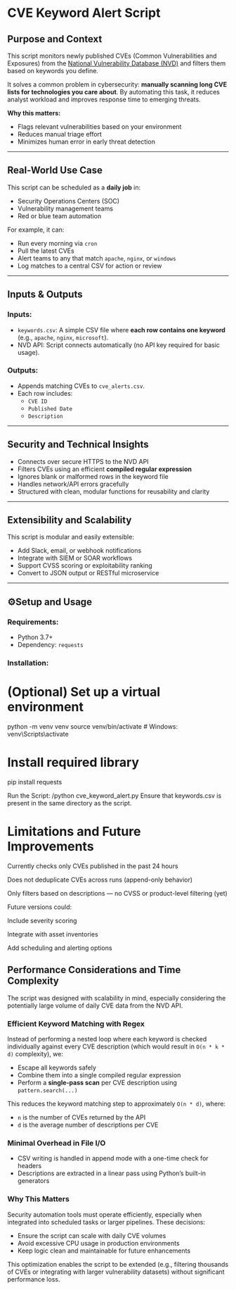 # CVE Keyword Alert Script

## Purpose and Context

This script monitors newly published CVEs (Common Vulnerabilities and Exposures) from the [National Vulnerability Database (NVD)](https://nvd.nist.gov/) and filters them based on keywords you define.

It solves a common problem in cybersecurity: **manually scanning long CVE lists for technologies you care about**. By automating this task, it reduces analyst workload and improves response time to emerging threats.

**Why this matters:**
- Flags relevant vulnerabilities based on your environment
- Reduces manual triage effort
- Minimizes human error in early threat detection

---

## Real-World Use Case

This script can be scheduled as a **daily job** in:
- Security Operations Centers (SOC)
- Vulnerability management teams
- Red or blue team automation

For example, it can:
- Run every morning via `cron`
- Pull the latest CVEs
- Alert teams to any that match `apache`, `nginx`, or `windows`
- Log matches to a central CSV for action or review

---

## Inputs & Outputs

### Inputs:
- `keywords.csv`: A simple CSV file where **each row contains one keyword** (e.g., `apache`, `nginx`, `microsoft`).
- NVD API: Script connects automatically (no API key required for basic usage).

### Outputs:
- Appends matching CVEs to `cve_alerts.csv`.
- Each row includes:
  - `CVE ID`
  - `Published Date`
  - `Description`

---

## Security and Technical Insights

- Connects over secure HTTPS to the NVD API
- Filters CVEs using an efficient **compiled regular expression**
- Ignores blank or malformed rows in the keyword file
- Handles network/API errors gracefully
- Structured with clean, modular functions for reusability and clarity

---

## Extensibility and Scalability

This script is modular and easily extensible:

- Add Slack, email, or webhook notifications
- Integrate with SIEM or SOAR workflows
- Support CVSS scoring or exploitability ranking
- Convert to JSON output or RESTful microservice

---

## ⚙Setup and Usage

### Requirements:
- Python 3.7+
- Dependency: `requests`

### Installation:

# (Optional) Set up a virtual environment
python -m venv venv
source venv/bin/activate  # Windows: venv\\Scripts\\activate

# Install required library
pip install requests

Run the Script:
/python cve_keyword_alert.py
Ensure that keywords.csv is present in the same directory as the script.

# Limitations and Future Improvements
Currently checks only CVEs published in the past 24 hours

Does not deduplicate CVEs across runs (append-only behavior)

Only filters based on descriptions — no CVSS or product-level filtering (yet)

Future versions could:

Include severity scoring

Integrate with asset inventories

Add scheduling and alerting options

## Performance Considerations and Time Complexity

The script was designed with scalability in mind, especially considering the potentially large volume of daily CVE data from the NVD API.

### Efficient Keyword Matching with Regex

Instead of performing a nested loop where each keyword is checked individually against every CVE description (which would result in `O(n * k * d)` complexity), we:

- Escape all keywords safely
- Combine them into a single compiled regular expression
- Perform a **single-pass scan** per CVE description using `pattern.search(...)`

This reduces the keyword matching step to approximately `O(n * d)`, where:
- `n` is the number of CVEs returned by the API
- `d` is the average number of descriptions per CVE

### Minimal Overhead in File I/O

- CSV writing is handled in append mode with a one-time check for headers
- Descriptions are extracted in a linear pass using Python’s built-in generators

### Why This Matters

Security automation tools must operate efficiently, especially when integrated into scheduled tasks or larger pipelines. These decisions:

- Ensure the script can scale with daily CVE volumes
- Avoid excessive CPU usage in production environments
- Keep logic clean and maintainable for future enhancements

This optimization enables the script to be extended (e.g., filtering thousands of CVEs or integrating with larger vulnerability datasets) without significant performance loss.
